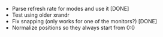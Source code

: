 * Parse refresh rate for modes and use it [DONE]
* Test using older xrandr
* Fix snapping (only works for one of the monitors?) [DONE]
* Normalize positions so they always start from 0:0
